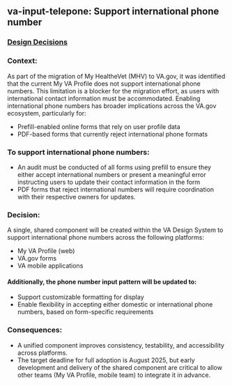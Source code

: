 ## va-input-telepone: Support international phone number 

### [Design Decisions](https://github.com/department-of-veterans-affairs/va.gov-team/blob/master/products/design-system-forms-library/products/components/va-input-telephone/design-decisions.md)

### Context:
As part of the migration of My HealtheVet (MHV) to VA.gov, it was identified that the current My VA Profile does not support international phone numbers. This limitation is a blocker for the migration effort, as users with international contact information must be accommodated.
Enabling international phone numbers has broader implications across the VA.gov ecosystem, particularly for:

- Prefill-enabled online forms that rely on user profile data
- PDF-based forms that currently reject international phone formats


### To support international phone numbers:
- An audit must be conducted of all forms using prefill to ensure they either accept international numbers or present a meaningful error instructing users to update their contact information in the form
- PDF forms that reject international numbers will require coordination with their respective owners for updates.


### Decision:
 A single, shared component will be created within the VA Design System to support international phone numbers across the following platforms:
- My VA Profile (web)
- VA.gov forms
- VA mobile applications

#### Additionally, the phone number input pattern will be updated to:
- Support customizable formatting for display
- Enable flexibility in accepting either domestic or international phone numbers, based on form-specific requirements


### Consequences:
- A unified component improves consistency, testability, and accessibility across platforms.
- The target deadline for full adoption is August 2025, but early development and delivery of the shared component are critical to allow other teams (My VA Profile, mobile team) to integrate it in advance.

